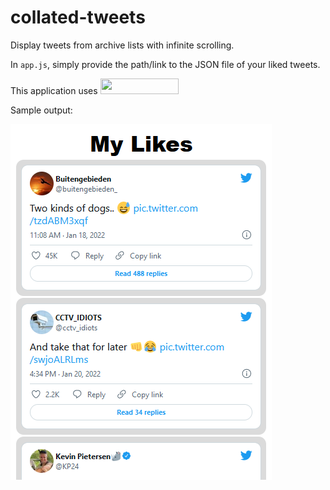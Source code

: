 # collated-tweets
Display tweets from archive lists with infinite scrolling.

In `app.js`, simply provide the path/link to the JSON file of your liked tweets.

This application uses [<img src="https://pouchdb.com/static/img/logo.svg"  width="125" height="25">](https://pouchdb.com/)

Sample output:

![output](assets/output.png)

